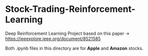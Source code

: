 # Stock-Trading-Reinforcement-Learning
Deep Reinforcement Learning Project based on this paper -> https://ieeexplore.ieee.org/document/8521585

Both .ipynb files in this directory are for <strong>Apple</strong> and <strong>Amazon</strong> stocks.

